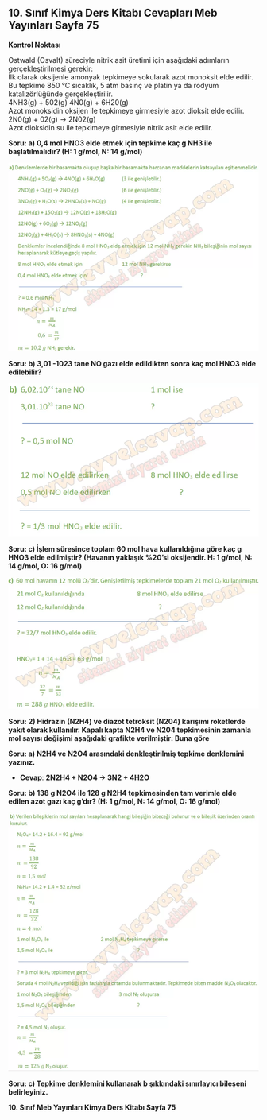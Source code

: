## 10. Sınıf Kimya Ders Kitabı Cevapları Meb Yayınları Sayfa 75

**Kontrol Noktası**

Ostwald (Osvalt) süreciyle nitrik asit üretimi için aşağıdaki adımların gerçekleştirilmesi gerekir:  
 İlk olarak oksijenle amonyak tepkimeye sokularak azot monoksit elde edilir. Bu tepkime 850 °C sıcaklık, 5 atm basınç ve platin ya da rodyum katalizörlüğünde gerçekleştirilir.  
 4NH3(g) + 502(g) 4N0(g) + 6H20(g)  
 Azot monoksidin oksijen ile tepkimeye girmesiyle azot dioksit elde edilir.  
 2N0(g) + 02(g) → 2N02(g)  
 Azot dioksidin su ile tepkimeye girmesiyle nitrik asit elde edilir.

**Soru: a) 0,4 mol HNO3 elde etmek için tepkime kaç g NH3 ile başlatılmalıdır? (H: 1 g/mol, N: 14 g/mol)**

![](./image1.webp)

**Soru: b) 3,01 -1023 tane NO gazı elde edildikten sonra kaç mol HNO3 elde edilebilir?**

![](./image2.webp)

**Soru: c) İşlem süresince toplam 60 mol hava kullanıldığına göre kaç g HNO3 elde edilmiştir? (Havanın yaklaşık %20’si oksijendir. H: 1 g/mol, N: 14 g/mol, O: 16 g/mol)**

![](./image3.webp)

**Soru: 2) Hidrazin (N2H4) ve diazot tetroksit (N204) karışımı roketlerde yakıt olarak kullanılır. Kapalı kapta N2H4 ve N204 tepkimesinin zamanla mol sayısı değişimi aşağıdaki grafikte verilmiştir: Buna göre**

**Soru: a) N2H4 ve N2O4 arasındaki denkleştirilmiş tepkime denklemini yazınız.**

* **Cevap**: **2N2H4 + N2O4 → 3N2 + 4H2O**

**Soru: b) 138 g N2O4 ile 128 g N2H4 tepkimesinden tam verimle elde edilen azot gazı kaç g’dır? (H: 1 g/mol, N: 14 g/mol, O: 16 g/mol)**

![](./image4.webp)

**Soru: c) Tepkime denklemini kullanarak b şıkkındaki sınırlayıcı bileşeni belirleyiniz.**

**10. Sınıf Meb Yayınları Kimya Ders Kitabı Sayfa 75**